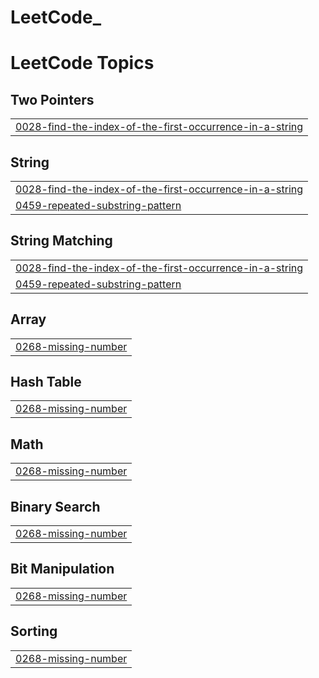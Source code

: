 # LeetCode_

<!---LeetCode Topics Start-->
# LeetCode Topics
## Two Pointers
|  |
| ------- |
| [0028-find-the-index-of-the-first-occurrence-in-a-string](https://github.com/kavinilavu5077/LeetCode_/tree/master/0028-find-the-index-of-the-first-occurrence-in-a-string) |
## String
|  |
| ------- |
| [0028-find-the-index-of-the-first-occurrence-in-a-string](https://github.com/kavinilavu5077/LeetCode_/tree/master/0028-find-the-index-of-the-first-occurrence-in-a-string) |
| [0459-repeated-substring-pattern](https://github.com/kavinilavu5077/LeetCode_/tree/master/0459-repeated-substring-pattern) |
## String Matching
|  |
| ------- |
| [0028-find-the-index-of-the-first-occurrence-in-a-string](https://github.com/kavinilavu5077/LeetCode_/tree/master/0028-find-the-index-of-the-first-occurrence-in-a-string) |
| [0459-repeated-substring-pattern](https://github.com/kavinilavu5077/LeetCode_/tree/master/0459-repeated-substring-pattern) |
## Array
|  |
| ------- |
| [0268-missing-number](https://github.com/kavinilavu5077/LeetCode_/tree/master/0268-missing-number) |
## Hash Table
|  |
| ------- |
| [0268-missing-number](https://github.com/kavinilavu5077/LeetCode_/tree/master/0268-missing-number) |
## Math
|  |
| ------- |
| [0268-missing-number](https://github.com/kavinilavu5077/LeetCode_/tree/master/0268-missing-number) |
## Binary Search
|  |
| ------- |
| [0268-missing-number](https://github.com/kavinilavu5077/LeetCode_/tree/master/0268-missing-number) |
## Bit Manipulation
|  |
| ------- |
| [0268-missing-number](https://github.com/kavinilavu5077/LeetCode_/tree/master/0268-missing-number) |
## Sorting
|  |
| ------- |
| [0268-missing-number](https://github.com/kavinilavu5077/LeetCode_/tree/master/0268-missing-number) |
<!---LeetCode Topics End-->